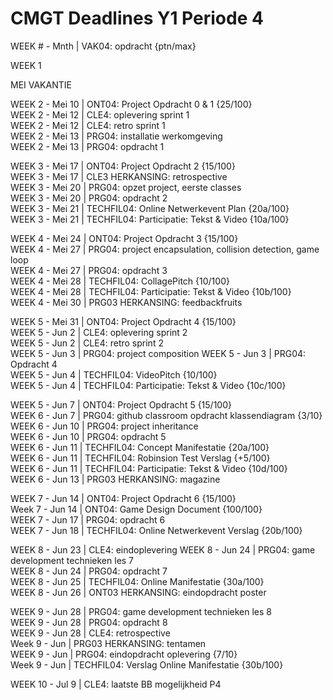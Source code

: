 # CMGT Deadlines Y1 Periode 4 

WEEK # - Mnth | VAK04: opdracht {ptn/max}   

WEEK 1

MEI VAKANTIE

WEEK 2 - Mei 10 | ONT04: Project Opdracht 0 & 1 {25/100}  
WEEK 2 - Mei 12 | CLE4: oplevering sprint 1    
WEEK 2 - Mei 12 | CLE4: retro sprint 1     
WEEK 2 - Mei 13 | PRG04: installatie werkomgeving  
WEEK 2 - Mei 13 | PRG04: opdracht 1   


WEEK 3 - Mei 17 | ONT04: Project Opdracht 2 {15/100}  
WEEK 3 - Mei 17 | CLE3 HERKANSING: retrospective   
WEEK 3 - Mei 20 | PRG04: opzet project, eerste classes   
WEEK 3 - Mei 20 | PRG04: opdracht 2   
WEEK 3 - Mei 21 | TECHFIL04: Online Netwerkevent Plan {20a/100}   
WEEK 3 - Mei 21 | TECHFIL04: Participatie: Tekst & Video {10a/100}      

WEEK 4 - Mei 24 | ONT04: Project Opdracht 3 {15/100}  
WEEK 4 - Mei 27 | PRG04: project encapsulation, collision detection, game loop   
WEEK 4 - Mei 27 | PRG04: opdracht 3  
WEEK 4 - Mei 28 | TECHFIL04: CollagePitch {10/100}    
WEEK 4 - Mei 28 | TECHFIL04: Participatie: Tekst & Video {10b/100}    
WEEK 4 - Mei 30 | PRG03 HERKANSING: feedbackfruits     

WEEK 5 - Mei 31 | ONT04: Project Opdracht 4 {15/100}  
WEEK 5 - Jun 2  | CLE4: oplevering sprint 2    
WEEK 5 - Jun 2  | CLE4: retro sprint 2    
WEEK 5 - Jun 3  | PRG04: project composition
WEEK 5 - Jun 3  | PRG04: Opdracht 4    
WEEK 5 - Jun 4  | TECHFIL04: VideoPitch {10/100}    
WEEK 5 - Jun 4  | TECHFIL04: Participatie: Tekst & Video {10c/100}    
 

WEEK 5 - Jun 7  | ONT04: Project Opdracht 5 {15/100}  
WEEK 6 - Jun 7  | PRG04: github classroom opdracht klassendiagram {3/10}   
WEEK 6 - Jun 10 | PRG04: project inheritance    
WEEK 6 - Jun 10 | PRG04: opdracht 5  
WEEK 6 - Jun 11 | TECHFIL04: Concept Manifestatie {20a/100}    
WEEK 6 - Jun 11 | TECHFIL04: Robinsion Test Verslag {+5/100}    
WEEK 6 - Jun 11 | TECHFIL04: Participatie: Tekst & Video {10d/100}    
WEEK 6 - Jun 13 | PRG03 HERKANSING: magazine  

WEEK 7 - Jun 14 | ONT04: Project Opdracht 6 {15/100}  
Week 7 - Jun 14 | ONT04: Game Design Document {100/100}  
WEEK 7 - Jun 17 | PRG04: opdracht 6  
WEEK 7 - Jun 18 | TECHFIL04: Online Netwerkevent Verslag {20b/100}    

WEEK 8 - Jun 23 | CLE4: eindoplevering 
WEEK 8 - Jun 24 | PRG04: game development technieken les 7     
WEEK 8 - Jun 24 | PRG04: opdracht 7  
WEEK 8 - Jun 25 | TECHFIL04: Online Manifestatie {30a/100}      
WEEK 8 - Jun 26 | ONT03 HERKANSING: eindopdracht poster    



WEEK 9 - Jun 28 | PRG04: game development technieken les 8    
WEEK 9 - Jun 28 | PRG04: opdracht 8    
WEEK 9 - Jun 28 | CLE4: retrospective      
Week 9 - Jun    | PRG03 HERKANSING: tentamen      
WEEK 9 - Jun    | PRG04: eindopdracht oplevering {7/10}    
Week 9 - Jun    | TECHFIL04: Verslag Online Manifestatie {30b/100}    

WEEK 10 - Jul 9 | CLE4: laatste BB mogelijkheid P4  